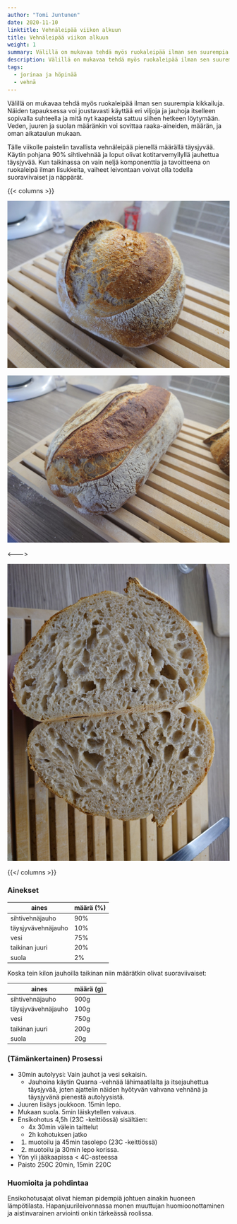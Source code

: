 ```yaml
---
author: "Tomi Juntunen"
date: 2020-11-10
linktitle: Vehnäleipää viikon alkuun
title: Vehnäleipää viikon alkuun
weight: 1
summary: Välillä on mukavaa tehdä myös ruokaleipää ilman sen suurempia kikkailuja. Näiden tapauksessa voi joustavasti käyttää eri viljoja ja jauhoja itselleen sopivalla suhteella ja mitä nyt kaapeista sattuu siihen hetkeen löytymään. Veden, juuren ja suolan määränkin voi sovittaa raaka-aineiden, määrän, ja oman aikataulun mukaan.
description: Välillä on mukavaa tehdä myös ruokaleipää ilman sen suurempia kikkailuja. Näiden tapauksessa voi joustavasti käyttää eri viljoja ja jauhoja itselleen sopivalla suhteella ja mitä nyt kaapeista sattuu siihen hetkeen löytymään. Veden, juuren ja suolan määränkin voi sovittaa raaka-aineiden, määrän, ja oman aikataulun mukaan.
tags:
  - jorinaa ja höpinää
  - vehnä
---
```


Välillä on mukavaa tehdä myös ruokaleipää ilman sen suurempia kikkailuja.
Näiden tapauksessa voi joustavasti käyttää eri viljoja ja jauhoja itselleen sopivalla
suhteella ja mitä nyt kaapeista sattuu siihen hetkeen löytymään. Veden, juuren ja
suolan määränkin voi sovittaa raaka-aineiden, määrän, ja oman aikataulun mukaan.

Tälle viikolle paistelin tavallista vehnäleipää pienellä määrällä täysjyvää. Käytin pohjana
90% sihtivehnää ja loput olivat kotitarvemyllyllä jauhettua täysjyvää. Kun taikinassa
on vain neljä komponenttia ja tavoitteena on ruokaleipä ilman lisukkeita, vaiheet leivontaan
voivat olla todella suoraviivaiset ja näppärät.

{{< columns >}}

[![](/leivonta/vehnäleipää-viikon-alkuun-1.jpg)](/leivonta/vehnäleipää-viikon-alkuun-1.jpg)

[![](/leivonta/vehnäleipää-viikon-alkuun-2.jpg)](/leivonta/vehnäleipää-viikon-alkuun-2.jpg)

<--->

[![](/leivonta/vehnäleipää-viikon-alkuun-3.jpg)](/leivonta/vehnäleipää-viikon-alkuun-3.jpg)

{{</ columns >}}

### Ainekset

|aines|määrä (%)|
|-|-|
|sihtivehnäjauho|90%|
|täysjyvävehnäjauho|10%|
|vesi|75%|
|taikinan juuri|20%|
|suola|2%|

Koska tein kilon jauhoilla taikinan niin määrätkin olivat suoraviivaiset:

|aines|määrä (g)|
|-|-|
|sihtivehnäjauho|900g|
|täysjyvävehnäjauho|100g|
|vesi|750g|
|taikinan juuri|200g|
|suola|20g|

### (Tämänkertainen) Prosessi

* 30min autolyysi: Vain jauhot ja vesi sekaisin.
  * Jauhoina käytin Quarna -vehnää lähimaatilalta ja itsejauhettua täysjyvää, joten ajattelin näiden hyötyvän vahvana vehnänä ja täysjyvänä pienestä autolyysistä.
* Juuren lisäys joukkoon. 15min lepo.
* Mukaan suola. 5min läiskytellen vaivaus.
* Ensikohotus 4,5h (23C -keittiössä) sisältäen:
    * 4x 30min välein taittelut
    * 2h kohotuksen jatko
* 1. muotoilu ja 45min tasolepo (23C -keittiössä)
* 2. muotoilu ja 30min lepo korissa.
* Yön yli jääkaapissa < 4C-asteessa
* Paisto 250C 20min, 15min 220C

### Huomioita ja pohdintaa

Ensikohotusajat olivat hieman pidempiä johtuen ainakin huoneen lämpötilasta. Hapanjuurileivonnassa
monen muuttujan huomioonottaminen ja aistinvarainen arviointi onkin tärkeässä roolissa.
